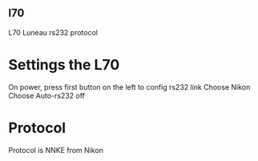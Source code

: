 ## l70
L70  Luneau rs232 protocol

# Settings the L70
On power, press first button on the left to config rs232 link
Choose Nikon
Choose Auto-rs232 off

# Protocol
Protocol is NNKE from Nikon
